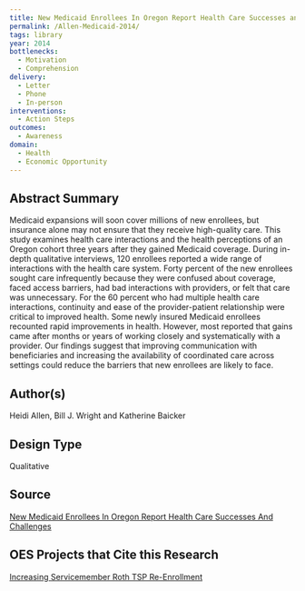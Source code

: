 ```yaml
---
title: New Medicaid Enrollees In Oregon Report Health Care Successes and Challenges
permalink: /Allen-Medicaid-2014/
tags: library 
year: 2014
bottlenecks: 
  - Motivation
  - Comprehension 
delivery: 
  - Letter 
  - Phone 
  - In-person 
interventions: 
  - Action Steps 
outcomes: 
  - Awareness
domain: 
  - Health 
  - Economic Opportunity
---
```

## Abstract Summary

Medicaid expansions will soon cover millions of new enrollees, but insurance alone may not ensure that they receive high-quality care.
This study examines health care interactions and the health perceptions
of an Oregon cohort three years after they gained Medicaid coverage.
During in-depth qualitative interviews, 120 enrollees reported a wide
range of interactions with the health care system. Forty percent of the
new enrollees sought care infrequently because they were confused about
coverage, faced access barriers, had bad interactions with providers, or
felt that care was unnecessary. For the 60 percent who had multiple
health care interactions, continuity and ease of the provider-patient
relationship were critical to improved health. Some newly insured
Medicaid enrollees recounted rapid improvements in health. However,
most reported that gains came after months or years of working closely
and systematically with a provider. Our findings suggest that improving
communication with beneficiaries and increasing the availability of
coordinated care across settings could reduce the barriers that new
enrollees are likely to face.

## Author(s)

Heidi Allen, Bill J. Wright and Katherine Baicker

## Design Type

Qualitative

## Source

<a href="http://content.healthaffairs.org/content/33/2/292">New Medicaid Enrollees In Oregon Report Health Care Successes And Challenges</a>

## OES Projects that Cite this Research

<a href="https://oes.gsa.gov/projects/roth-tsp-re-enrollment/">Increasing Servicemember Roth TSP Re-Enrollment</a>

